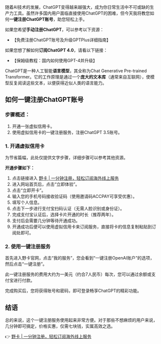 随着AI技术的发展，ChatGPT变得越来越强大，成为你日常生活中不可或缺的生产力工具。虽然许多国内用户面临直接使用ChatGPT的困难，但今天我将教您如何**一键注册ChatGPT账号**，助您轻松上手。

如果您希望**手动注册ChatGPT**，可以参考以下资源：

- 【免费注册ChatGPT账号及升级GPTPlus详细指南】 

如果您想了解如何**订阅ChatGPT 4.0**，请看以下链接：
- 【保姆级教程：国内如何使用GPT-4并升级】

ChatGPT是一种人工智能**语言模型**，其全称为Chat Generative Pre-trained Transformer。它的工作原理是通过一个**庞大的文本库**（通常来自互联网），使模型反复阅读这些文本，以便获得近似人类的语言能力。

## 如何一键注册ChatGPT账号

### 步骤概述：

1. 开通一张虚拟信用卡。
2. 使用虚拟信用卡的一键注册服务，注册ChatGPT 3.5账号。

### 1. 开通虚拟信用卡

为节省篇幅，此处仅提供文字步骤，详细步骤可以参考其他资源。

**开通步骤如下：**

1. 点击链接进入 [野卡 | 一分钟注册，轻松订阅海外线上服务](https://bit.ly/bewildcard)
2. 进入网站首页后，点击“立即体验”。
3. 点击“立即开卡”。
4. 输入您的手机号码接收验证码（使用邀请码ACCPAY可享受优惠）。
5. 填写个人信息。
6. 点击下一步进行支付宝扫码认证（无需人脸识别或身份证）。
7. 完成支付宝认证后，选择卡片开通的时长（推荐两年）。
8. 支付后会需要几分钟等待开通成功。
9. 开通成功后便可以使用虚拟信用卡来订阅服务，直接将卡的信息复制粘贴到订阅处即可。

### 2. 使用一键注册服务

首先进入野卡官网，点击“我的服务”，您会看到“一键注册OpenAI账户”的选项，然后点击“一键注册”。

此一键注册服务的费用大约为一美元（约合7人民币）每次，您可以通过余额或支付宝进行付款。

完成购买后，您将获得账号和密码，即可登录畅享ChatGPT的精彩功能。

## 结语

总的来说，这个一键注册服务使用起来非常方便。对于那些不想麻烦的用户来说，几分钟即可搞定，价格实惠，仅需七块钱，实属高效之选。

👉 [野卡 | 一分钟注册，轻松订阅海外线上服务](https://bit.ly/bewildcard)